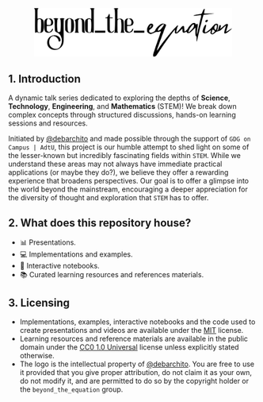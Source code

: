 <div align="center">
  <img src="logo/black.svg" alt="Beyond the Equation Logo" width="400">
</div>

## 1. Introduction

A dynamic talk series dedicated to exploring the depths of **Science**,
**Technology**, **Engineering**, and **Mathematics** (STEM)! We break down
complex concepts through structured discussions, hands-on learning sessions and
resources.

Initiated by [@debarchito](https://github.com/debarchito) and made possible
through the support of `GDG on Campus | AdtU`, this project is our humble
attempt to shed light on some of the lesser-known but incredibly fascinating
fields within `STEM`. While we understand these areas may not always have
immediate practical applications (or maybe they do?), we believe they offer a
rewarding experience that broadens perspectives. Our goal is to offer a glimpse
into the world beyond the mainstream, encouraging a deeper appreciation for the
diversity of thought and exploration that `STEM` has to offer.

## 2. What does this repository house?

- 📊 Presentations.
- 💻 Implementations and examples.
- 📓 Interactive notebooks.
- 📚 Curated learning resources and references materials.

## 3. Licensing

- Implementations, examples, interactive notebooks and the code used to create
  presentations and videos are available under the [MIT](/LICENSE-MIT) license.
- Learning resources and reference materials are available in the public domain
  under the [CC0 1.0 Universal](/LICENSE-CC0) license unless explicitly stated
  otherwise.
- The logo is the intellectual property of
  [@debarchito](https://github.com/debarchito). You are free to use it provided
  that you give proper attribution, do not claim it as your own, do not modify
  it, and are permitted to do so by the copyright holder or the
  `beyond_the_equation` group.
